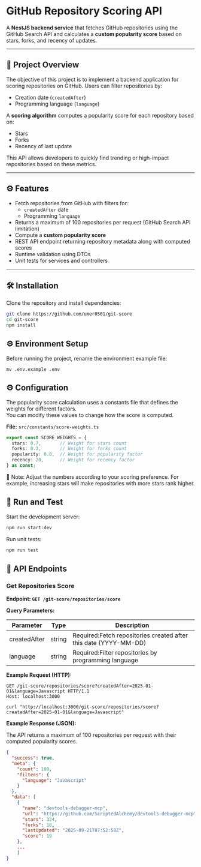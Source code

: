 # GitHub Repository Scoring API

A **NestJS backend service** that fetches GitHub repositories using the GitHub Search API and calculates a **custom popularity score** based on stars, forks, and recency of updates.

---

## 🚀 Project Overview

The objective of this project is to implement a backend application for scoring repositories on GitHub. Users can filter repositories by:

- Creation date (`createdAfter`)
- Programming language (`language`)

A **scoring algorithm** computes a popularity score for each repository based on:

- Stars
- Forks
- Recency of last update

This API allows developers to quickly find trending or high-impact repositories based on these metrics.

---

## ⚙️ Features

- Fetch repositories from GitHub with filters for:
  - `createdAfter` date
  - Programming `language`
- Returns a maximum of 100 repositories per request (GitHub Search API limitation)
- Compute a **custom popularity score**
- REST API endpoint returning repository metadata along with computed scores
- Runtime validation using DTOs
- Unit tests for services and controllers

---

## 🛠 Installation

Clone the repository and install dependencies:

```bash
git clone https://github.com/umer0501/git-score
cd git-score
npm install
```

## ⚙️ Environment Setup

Before running the project, rename the environment example file:

```env
mv .env.example .env
```

## ⚙️ Configuration
The popularity score calculation uses a constants file that defines the weights for different factors.  
You can modify these values to change how the score is computed.

**File:** `src/constants/score-weights.ts`  
```ts
export const SCORE_WEIGHTS = {
  stars: 0.7,       // Weight for stars count
  forks: 0.3,       // Weight for forks count
  popularity: 0.8,  // Weight for popularity factor
  recency: 20,      // Weight for recency factor
} as const;
```
📌 Note: Adjust the numbers according to your scoring preference.
For example, increasing stars will make repositories with more stars rank higher.

## 🚀 Run and Test

Start the development server:

```bash
npm run start:dev
```

Run unit tests:

```bash
npm run test
```

## 📝 API Endpoints

### Get Repositories Score

**Endpoint: `GET /git-score/repositories/score`**  


**Query Parameters:**

| Parameter     | Type   | Description                                           |
|---------------|--------|-------------------------------------------------------|
| createdAfter  | string | Required:Fetch repositories created after this date (YYYY-MM-DD) |
| language      | string | Required:Filter repositories by programming language          |

**Example Request (HTTP):**

```http
GET /git-score/repositories/score?createdAfter=2025-01-01&language=Javascript HTTP/1.1
Host: localhost:3000

curl "http://localhost:3000/git-score/repositories/score?createdAfter=2025-01-01&language=Javascript"

```

**Example Response (JSON):**

The API returns a maximum of 100 repositories per request with their computed popularity scores.
```json
{
  "success": true,
  "meta": {
    "count": 100,
    "filters": {
      "language": "Javascript"
    }
  },
  "data": [
    {
      "name": "devtools-debugger-mcp",
      "url": "https://github.com/ScriptedAlchemy/devtools-debugger-mcp",
      "stars": 324,
      "forks": 18,
      "lastUpdated": "2025-09-21T07:52:58Z",
      "score": 19
    },
    ...
    ]
}
  